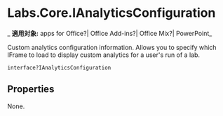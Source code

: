 
# Labs.Core.IAnalyticsConfiguration

 _ **適用対象:** apps for Office?| Office Add-ins?| Office Mix?| PowerPoint_

Custom analytics configuration information. Allows you to specify which IFrame to load to display custom analytics for a user's run of a lab.

```
interface?IAnalyticsConfiguration
```


## Properties

None.


